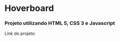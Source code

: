 <h1>Hoverboard</h1>

<h3>Projeto utilizando HTML 5, CSS 3 e Javascript</h3>

<p>Link do projeto: </p>